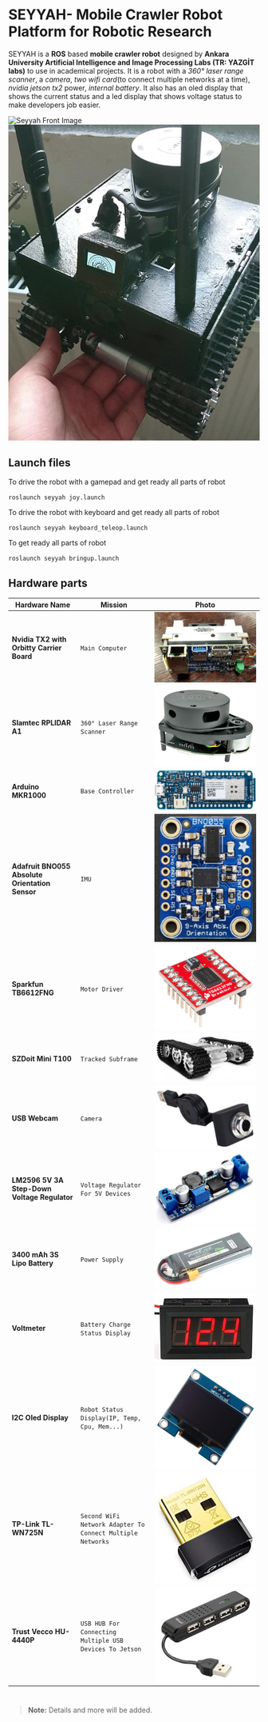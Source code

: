 # SEYYAH- Mobile Crawler Robot Platform for Robotic Research

SEYYAH is a **ROS** based **mobile crawler robot** designed by **Ankara University Artificial Intelligence and Image Processing Labs (TR: YAZGİT labs)** to use in academical projects. It is a robot with a *360° laser range scanner*, a *camera*, *two wifi card*(to connect multiple networks at a time), *nvidia jetson tx2* power, *internal battery*. It also has an oled display that shows the current status and a led display that shows voltage status to make developers job easier.

![Seyyah Front Image](img/seyyah.JPG)
![Seyyah Rear Image](img/seyyah2.JPG)

## Launch files

To drive the robot with a gamepad and get ready all parts of robot

```
roslaunch seyyah joy.launch
``` 

To drive the robot with keyboard and get ready all parts of robot

```
roslaunch seyyah keyboard_teleop.launch
``` 

To get ready all parts of robot

```
roslaunch seyyah bringup.launch
``` 

## Hardware parts

| Hardware Name                                     |Mission                                                    |Photo                                                                    |
|---------------------------------------------------|-----------------------------------------------------------|-------------------------------------------------------------------------|
|**Nvidia TX2 with Orbitty Carrier Board**          |`Main Computer`                                            |![Nvidia TX2 with Orbitty Carrier Board Image](img/orbitty_carrier.jpg)  |
|**Slamtec RPLIDAR A1**                             |`360° Laser Range Scanner`                                 |![Slamtec RPLIDAR A1 Image](img/rplidar_a1.jpg)                          |
|**Arduino MKR1000**                                |`Base Controller`                                          |![Arduino MKR1000 Image](img/arduino_mkr1000.jpg)                        |
|**Adafruit BNO055 Absolute Orientation Sensor**    |`IMU`                                                      |![Adafruit BNO055 Image](img/adafruit-bno055.jpg)                        |
|**Sparkfun TB6612FNG**                             |`Motor Driver`                                             |![Sparkfun TB6612FNG Image](img/tb6612fng.jpg)                           |
|**SZDoit Mini T100**                               |`Tracked Subframe`                                         |![SZDoit Mini T100 Image](img/szdoit_t100.jpg)                           |
|**USB Webcam**                                     |`Camera`                                                   |![USB Webcam Image](img/usb_webcam.jpg)                                  |
|**LM2596 5V 3A Step-Down Voltage Regulator**       |`Voltage Regulator For 5V Devices`                         |![LM2596 Image](img/LM2596.jpg)                                          |
|**3400 mAh 3S Lipo Battery**                       |`Power Supply`                                             |![Lipo Battery Image](img/lipo_battery.jpg)                              |
|**Voltmeter**                                      |`Battery Charge Status Display`                            |![Voltmeter Image](img/voltmeter.jpg)                                    |
|**I2C Oled Display**                               |`Robot Status Display(IP, Temp, Cpu, Mem...)`              |![Oled Display Image](img/i2c_oled.jpg)                                  |
|**TP-Link TL-WN725N**                              |`Second WiFi Network Adapter To Connect Multiple Networks` |![TL-WN725N Image Image](img/tlwn725n.jpg)                               |
|**Trust Vecco HU-4440P**                           |`USB HUB For Connecting Multiple USB Devices To Jetson`    |![Trust Vecco HU-4440P Image](img/usb_hub.jpg)                           |

#

> **Note:** Details and more will be added.

